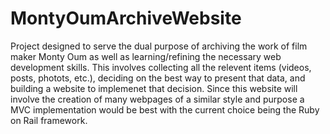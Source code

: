 # MontyOumArchiveWebsite
Project designed to serve the dual purpose of archiving the work of film maker Monty Oum as well as learning/refining the necessary web development skills.
This involves collecting all the relevent items (videos, posts, photots, etc.), deciding on the best way to present that data, and building a website to implemenet that decision.
Since this website will involve the creation of many webpages of a similar style and purpose a MVC implementation would be best with the current choice being the Ruby on Rail framework.
